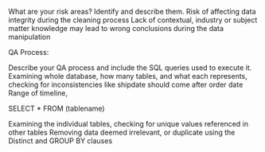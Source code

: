 What are your risk areas? Identify and describe them.
Risk of affecting data integrity during the cleaning process
Lack of contextual, industry or subject matter knowledge may lead to wrong conclusions during the data manipulation

QA Process:

Describe your QA process and include the SQL queries used to execute it.
Examining whole database, how many tables, and what each represents, checking for inconsistencies like shipdate should come after order date
Range of timeline, 

SELECT *
FROM (tablename)

Examining the individual tables, checking for unique values referenced in other tables
Removing data deemed irrelevant, or duplicate using the Distinct and GROUP BY clauses
